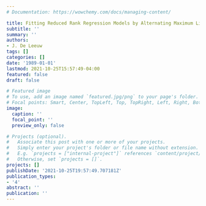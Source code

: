```yaml
---
# Documentation: https://wowchemy.com/docs/managing-content/

title: Fitting Reduced Rank Regression Models by Alternating Maximum Likelihood
subtitle: ''
summary: ''
authors:
- J. De Leeuw
tags: []
categories: []
date: '1989-01-01'
lastmod: 2021-10-25T15:57:49-04:00
featured: false
draft: false

# Featured image
# To use, add an image named `featured.jpg/png` to your page's folder.
# Focal points: Smart, Center, TopLeft, Top, TopRight, Left, Right, BottomLeft, Bottom, BottomRight.
image:
  caption: ''
  focal_point: ''
  preview_only: false

# Projects (optional).
#   Associate this post with one or more of your projects.
#   Simply enter your project's folder or file name without extension.
#   E.g. `projects = ["internal-project"]` references `content/project/deep-learning/index.md`.
#   Otherwise, set `projects = []`.
projects: []
publishDate: '2021-10-25T19:57:49.707181Z'
publication_types:
- '4'
abstract: ''
publication: ''
---
```

